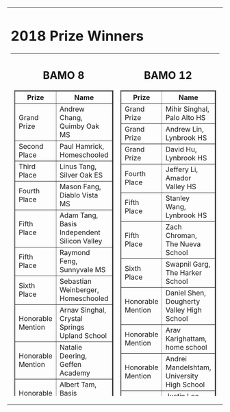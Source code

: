 
<center>

<tr valign="top"><td align="center">
<table border="0" width="400"><tr valign="top"><td><div class="textbox">

<h1>2018 Prize Winners</h1>
<table height="800" border="0" cellpadding="10">
<tr valign="top">
<td>
<div align="center">
<h2>BAMO 8</h2>
<table cellpadding="10" border="2">
<tr><th>Prize</th><th>Name</th></tr>
<tr><td>Grand Prize</td><td>Andrew Chang, Quimby Oak MS</td></tr>
<tr><td>Second Place</td><td>Paul Hamrick, Homeschooled</td></tr>
<tr><td>Third Place</td><td>Linus Tang, Silver Oak ES</td></tr>
<tr><td>Fourth Place</td><td>Mason Fang, Diablo Vista MS</td></tr>
<tr><td>Fifth Place</td><td>Adam Tang, Basis Independent Silicon Valley</td></tr>
<tr><td>Fifth Place</td><td>Raymond Feng, Sunnyvale MS</td></tr>
<tr><td>Sixth Place</td><td>Sebastian Weinberger, Homeschooled</td></tr>
<tr><td>Honorable Mention</td><td>Arnav Singhal, Crystal Springs Upland School</td></tr>
<tr><td>Honorable Mention</td><td>	Natalie	Deering,	Geffen Academy	</td></tr>
<tr><td>Honorable Mention</td><td>	Albert	Tam,	Basis Independent Silicon Valley	</td></tr>
<tr><td>Honorable Mention</td><td>	Timothy	Zhu,	The Nueva School	</td></tr>
<tr><td>Honorable Mention</td><td>	Ella	Gal-on,	Helios School	</td></tr>
<tr><td>Honorable Mention</td><td>	Ria	Pimplapure,	Cupertino Middle School	</td></tr>
<tr><td>Honorable Mention</td><td>	Alan	Lee,	Terman Middle School	</td></tr>
<tr><td>Honorable Mention</td><td>	Rohan	Thakur,	The Harker School	</td></tr>
<tr><td>Honorable Mention</td><td>	Oliver	Ni,	Home schooled	</td></tr>
<tr><td>Honorable Mention</td><td>	Sam	Packman,	Willard Middle School	</td></tr>
<tr><td>Honorable Mention</td><td>	Alex	Zitzewitz,	Proof School	</td></tr>
<tr><td>Honorable Mention</td><td>	Sushanth	Sathish Kumar,	Jeffrey Trail Middle School	</td></tr>
<tr><td>Honorable Mention</td><td>	Griffin	Teller,	Terman Middle School	</td></tr>
</table>
<br><br>
<table cellpadding="10" border="2">
<tr><th>Team Prize</th><th>Team Name</th></tr>
<tr><td>First Place Team Score</td><td>Basis Independent Silicon Valley</td></tr>
<tr><td>Second Place Team Score</td><td>Proof School</td></tr>
<tr><td>Second Place Team Score</td><td>Terman MS</td></tr>
<tr><td>First Place Team Participation</td><td>Terman Middle School</td></tr>
<tr><td>Second Place Team Participation</td><td>Proof School</td></tr>
<tr><td>Third Place Team Participation</td><td>The Nueva School</td></tr>
</table>
<br>
<br>

<td>
<div align="center">
<h2>BAMO 12</h2>
<table cellpadding="10" border="2">
<tr><th>Prize</th><th>Name</th></tr>
<tr><td>Grand Prize</td><td>Mihir Singhal, Palo Alto HS</td></tr>
<tr><td>Grand Prize</td><td>Andrew Lin,	Lynbrook HS</td></tr>
<tr><td>Grand Prize</td><td>David Hu,	Lynbrook HS</td></tr>
<tr><td>Fourth Place</td><td>Jeffery Li, Amador Valley HS</td></tr>
<tr><td>Fifth Place</td><td>Stanley Wang, Lynbrook HS</td></tr>
<tr><td>Fifth Place</td><td>Zach Chroman, The Nueva School</td></tr>
<tr><td>Sixth Place</td><td>Swapnil	Garg, The Harker School</td></tr>
<tr><td>Honorable Mention</td><td>	Daniel	Shen,	Dougherty Valley High School	</td></tr>
<tr><td>Honorable Mention</td><td>	Arav	Karighattam,	home school	</td></tr>
<tr><td>Honorable Mention</td><td>	Andrei	Mandelshtam,	University High School	</td></tr>
<tr><td>Honorable Mention</td><td>	Justin 	Lee,	Connections Academy	</td></tr>
<tr><td>Honorable Mention</td><td>	Matthew	Ho,	Palo Alto High School	</td></tr>
<tr><td>Honorable Mention</td><td>	Jonathan	Huang,	Lynbrook High School	</td></tr>
<tr><td>Honorable Mention</td><td>	Vittal	Thirumalai,	Valley Christian High School	</td></tr>
<tr><td>Honorable Mention</td><td>	Shaunak	Bhandarkar,	Homestead HS	</td></tr>
<tr><td>Honorable Mention</td><td>	Arjun	Venkatraman,	Palo Alto High School	</td></tr>
<tr><td>Honorable Mention</td><td>	Nitin	Kumar,	Mountain View	</td></tr>
<tr><td>Honorable Mention</td><td>	Andrew	Zhao,	Henry M. Gunn High School	</td></tr>
<tr><td>Honorable Mention</td><td>	Richard	Wu,	Amador Valley High School	</td></tr>
</table>
<br><br>
<table cellpadding="10" border="2">
<tr><th>Team Prize</th><th>Team Name</th></tr>
<tr><td>First Place Team Score</td><td>Lynbrook HS</td></tr>
<tr><td>Second Place Team Score</td><td>Palo Alto HS</td></tr>
<tr><td>Third Place Team Score</td><td>Amador Valley HS</td></tr>
<tr><td>First Place Team Participation</td><td>Henry M. Gunn HS</td></tr>
<tr><td>Second Place Team Participation</td><td>Proof School</td></tr>
<tr><td>Third Place Team Participation</td><td>Lynbrook HS</td></tr>
</table>


<table cellpadding="50"><tr><td>
BAMO is supported by grants and donations.  Please contact <a href="mailto:bamo@msri.org">bamo@msri.org</a> to help sponsor this year's contest.

